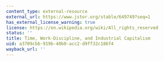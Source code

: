```yaml
---
content_type: external-resource
external_url: https://www.jstor.org/stable/649749?seq=1
has_external_license_warning: true
license: https://en.wikipedia.org/wiki/All_rights_reserved
status: ''
title: Time, Work-Discipline, and Industrial Capitalism
uid: a3709cbb-919b-40b0-acc2-d9ff32c186f4
wayback_url: ''
---
```

